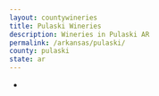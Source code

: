 ```yaml
---
layout: countywineries
title: Pulaski Wineries
description: Wineries in Pulaski AR
permalink: /arkansas/pulaski/
county: pulaski
state: ar
---
```

-
